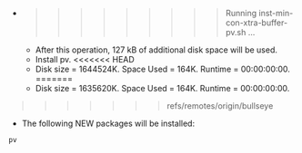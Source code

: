 * >>>>>>>>> Running inst-min-con-xtra-buffer-pv.sh ...
  * After this operation, 127 kB of additional disk space will be used.
  * Install pv.
<<<<<<< HEAD
  * Disk size = 1644524K. Space Used = 164K. Runtime = 00:00:00:00.
=======
  * Disk size = 1635620K. Space Used = 164K. Runtime = 00:00:00:00.
>>>>>>> refs/remotes/origin/bullseye
  * The following NEW packages will be installed:
  ```bash
pv
  ```
